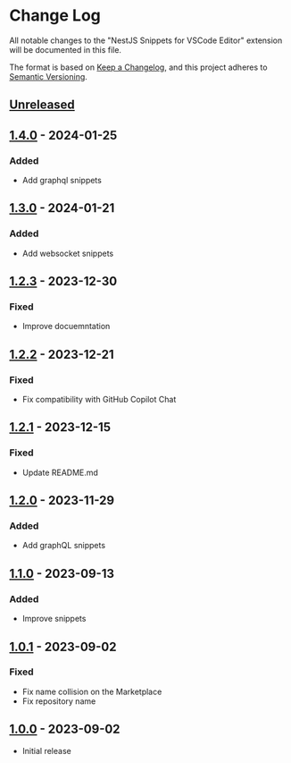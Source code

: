 # Change Log

All notable changes to the "NestJS Snippets for VSCode Editor" extension will be documented in this file.

The format is based on [Keep a Changelog](https://keepachangelog.com/en/1.0.0/),
and this project adheres to [Semantic Versioning](https://semver.org/spec/v2.0.0.html).

## [Unreleased]

## [1.4.0] - 2024-01-25

### Added

- Add graphql snippets

## [1.3.0] - 2024-01-21

### Added

- Add websocket snippets

## [1.2.3] - 2023-12-30

### Fixed

- Improve docuemntation

## [1.2.2] - 2023-12-21

### Fixed

- Fix compatibility with GitHub Copilot Chat

## [1.2.1] - 2023-12-15

### Fixed

- Update README.md

## [1.2.0] - 2023-11-29

### Added

- Add graphQL snippets

## [1.1.0] - 2023-09-13

### Added

- Improve snippets

## [1.0.1] - 2023-09-02

### Fixed

- Fix name collision on the Marketplace
- Fix repository name

## [1.0.0] - 2023-09-02

- Initial release

[unreleased]: https://github.com/ManuelGil/vscode-nestjs-snippets/compare/v1.4.0...HEAD
[1.4.0]: https://github.com/ManuelGil/vscode-nestjs-snippets/compare/v1.3.0...v1.4.0
[1.3.0]: https://github.com/ManuelGil/vscode-nestjs-snippets/compare/v1.2.3...v1.3.0
[1.2.3]: https://github.com/ManuelGil/vscode-nestjs-snippets/compare/v1.2.2...v1.2.3
[1.2.2]: https://github.com/ManuelGil/vscode-nestjs-snippets/compare/v1.2.1...v1.2.2
[1.2.1]: https://github.com/ManuelGil/vscode-nestjs-snippets/compare/v1.2.0...v1.2.1
[1.2.0]: https://github.com/ManuelGil/vscode-nestjs-snippets/compare/v1.1.0...v1.2.0
[1.1.0]: https://github.com/ManuelGil/vscode-nestjs-snippets/compare/v1.0.1...v1.1.0
[1.0.1]: https://github.com/ManuelGil/vscode-nestjs-snippets/compare/v1.0.0...v1.0.1
[1.0.0]: https://github.com/ManuelGil/vscode-nestjs-snippets/releases/tag/v1.0.0
